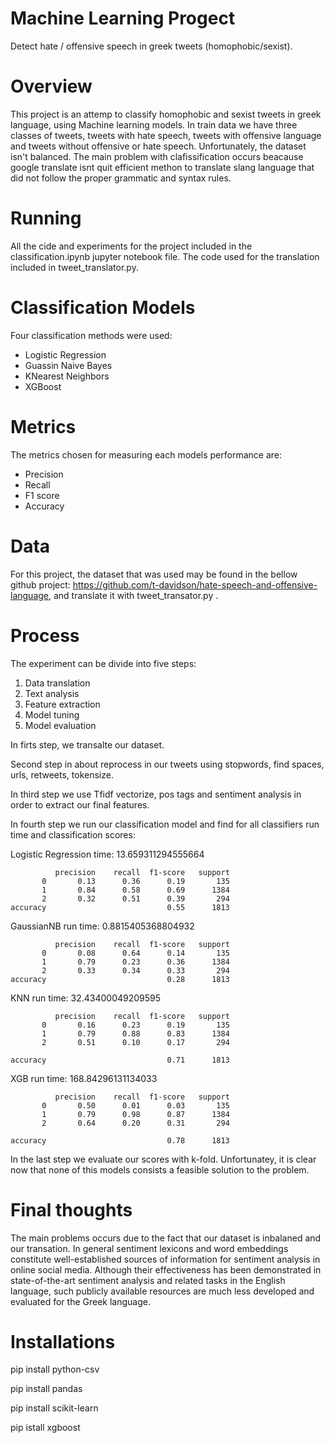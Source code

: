 # Machine Learning Progect
Detect hate / offensive speech in greek tweets (homophobic/sexist).


# Overview
This project is an attemp to classify homophobic and sexist tweets in greek language, using Machine learning models.
In train data we have three classes of tweets, tweets with hate speech, tweets with offensive language and tweets without offensive or hate speech.
Unfortunately, the dataset isn't balanced.
The main problem with clafissification occurs beacause google translate isnt quit efficient methon to translate slang language that did not follow the proper grammatic and syntax rules.

# Running
All the cide and experiments for the project included in the classification.ipynb  jupyter notebook file. The code used for the translation included in tweet_translator.py.
# Classification Models
Four classification methods were used:
* Logistic Regression
* Guassin Naive Bayes
* KNearest Neighbors
* XGBoost
# Metrics
The metrics chosen for measuring each models performance are:
* Precision 
* Recall
* F1 score
* Accuracy
# Data
For this project, the dataset that was used may be found in the bellow github project:
https://github.com/t-davidson/hate-speech-and-offensive-language, and translate it with tweet_transator.py .

# Process
The experiment can be divide into five steps:
1. Data translation 
2. Text analysis
3. Feature extraction
4. Model tuning
5. Model evaluation

In firts step, we transalte our dataset.

Second step in about reprocess in our tweets using stopwords, find spaces, urls, retweets, tokensize.

In third step we use Tfidf vectorize, pos tags and sentiment analysis in order to extract our final features.

In fourth step we run our classification model and find for all classifiers run time and classification scores:

Logistic Regression time: 13.659311294555664 

              precision    recall  f1-score   support
           0       0.13      0.36      0.19       135
           1       0.84      0.58      0.69      1384
           2       0.32      0.51      0.39       294
    accuracy                           0.55      1813




GaussianNB run time: 0.8815405368804932 

              precision    recall  f1-score   support
           0       0.08      0.64      0.14       135
           1       0.79      0.23      0.36      1384
           2       0.33      0.34      0.33       294
    accuracy                           0.28      1813


KNN run time: 32.43400049209595 

              precision    recall  f1-score   support
           0       0.16      0.23      0.19       135
           1       0.79      0.88      0.83      1384
           2       0.51      0.10      0.17       294

    accuracy                           0.71      1813



XGB run time: 168.84296131134033 

              precision    recall  f1-score   support
           0       0.50      0.01      0.03       135
           1       0.79      0.98      0.87      1384
           2       0.64      0.20      0.31       294

    accuracy                           0.78      1813


In the last step we evaluate our scores with k-fold.
Unfortunatey, it is clear now that none of this models consists a feasible solution to the problem.
# Final thoughts
The main problems occurs due to the fact that our dataset is inbalaned and our transation. 
In general sentiment lexicons and word embeddings constitute well-established sources of information for sentiment analysis in online social media. Although their effectiveness has been demonstrated in state-of-the-art sentiment analysis and related tasks in the English language, such publicly available resources are much less developed and evaluated for the Greek language.
# Installations
  pip install python-csv
  
  pip install pandas
  
  pip install scikit-learn
  
  pip istall xgboost
